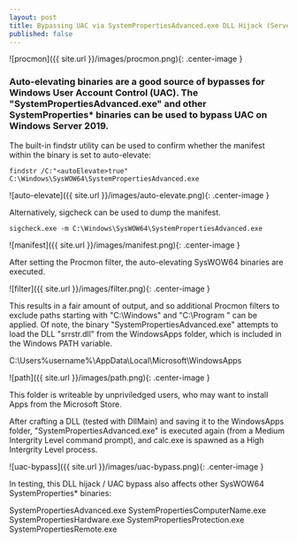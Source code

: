 ```yaml
---
layout: post
title: Bypassing UAC via SystemPropertiesAdvanced.exe DLL Hijack (Server 2019)
published: false
---
```

![procmon]({{ site.url }}/images/procmon.png){: .center-image }


### Auto-elevating binaries are a good source of bypasses for Windows User Account Control (UAC). The "SystemPropertiesAdvanced.exe" and other SystemProperties* binaries can be used to bypass UAC on Windows Server 2019.

The built-in findstr utility can be used to confirm whether the manifest within the binary is set to auto-elevate:

`findstr /C:"<autoElevate>true" C:\Windows\SysWOW64\SystemPropertiesAdvanced.exe`

![auto-elevate]({{ site.url }}/images/auto-elevate.png){: .center-image }

Alternatively, sigcheck can be used to dump the manifest.

`sigcheck.exe -m C:\Windows\SysWOW64\SystemPropertiesAdvanced.exe`

![manifest]({{ site.url }}/images/manifest.png){: .center-image }

After setting the Procmon filter, the auto-elevating SysWOW64 binaries are executed.

![filter]({{ site.url }}/images/filter.png){: .center-image }

This results in a fair amount of output, and so additional Procmon filters to exclude paths starting with "C:\Windows" and "C:\Program " can be applied. Of note, the binary "SystemPropertiesAdvanced.exe" attempts to load the DLL "srrstr.dll" from the WindowsApps folder, which is included in the Windows PATH variable.

C:\Users\%username%\AppData\Local\Microsoft\WindowsApps

![path]({{ site.url }}/images/path.png){: .center-image }

This folder is writeable by unpriviledged users, who may want to install Apps from the Microsoft Store.

After crafting a DLL (tested with DllMain) and saving it to the WindowsApps folder, "SystemPropertiesAdvanced.exe" is executed again (from a Medium Intergrity Level command prompt), and calc.exe is spawned as a High Intergrity Level process.

![uac-bypass]({{ site.url }}/images/uac-bypass.png){: .center-image }

In testing, this DLL hijack / UAC bypass also affects other SysWOW64 SystemProperties* binaries:

SystemPropertiesAdvanced.exe
SystemPropertiesComputerName.exe
SystemPropertiesHardware.exe
SystemPropertiesProtection.exe
SystemPropertiesRemote.exe

